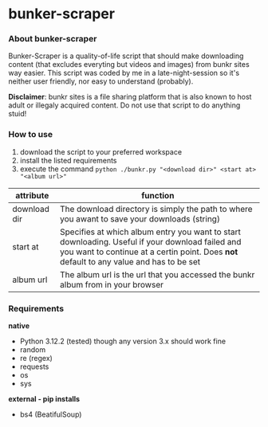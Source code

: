 # bunker-scraper

### About bunker-scraper

Bunker-Scraper is a quality-of-life script that should make downloading content (that excludes everyting but videos and images) from bunkr sites way easier. This script was coded by me in a late-night-session so it's neither user friendly, nor easy to understand (probably).

**Disclaimer**: bunkr sites is a file sharing platform that is also known to host adult or illegaly acquired content. Do not use that script to do anything stuid!

### How to use

1. download the script to your preferred workspace
2. install the listed requirements
3. execute the command `python ./bunkr.py "<download dir>" <start at> "<album url>"`

| attribute    | function                                                                                                                                                                                     |
| ------------ | -------------------------------------------------------------------------------------------------------------------------------------------------------------------------------------------- |
| download dir | The download directory is simply the path to where you awant to save your downloads (string)                                                                                                 |
| start at     | Specifies at which album entry you want to start downloading. Useful if your download failed and you want to continue at a certin point. Does **not** default to any value and has to be set |
| album url    | The album url is the url that you accessed the bunkr album from in your browser                                                                                                              |

### Requirements

**native**

- Python 3.12.2 (tested) though any version 3.x should work fine
- random
- re (regex)
- requests
- os
- sys

**external - pip installs**

- bs4 (BeatifulSoup)

